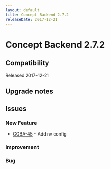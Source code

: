 ```yaml
---
layout: default
title: Concept Backend 2.7.2
releaseDate: 2017-12-21
---
```

<div class="jumbotron">
    <h1>Concept Backend 2.7.2</h1>    
    <h2>Compatibility</h2>
    <ul>
    </ul>
</div>

Released 2017-12-21



## Upgrade notes  
           



## Issues  


### New Feature 

 * [COBA-45](https://jira.infomaker.se/browse/COBA-45) - Add nv config 


### Improvement 



### Bug 



